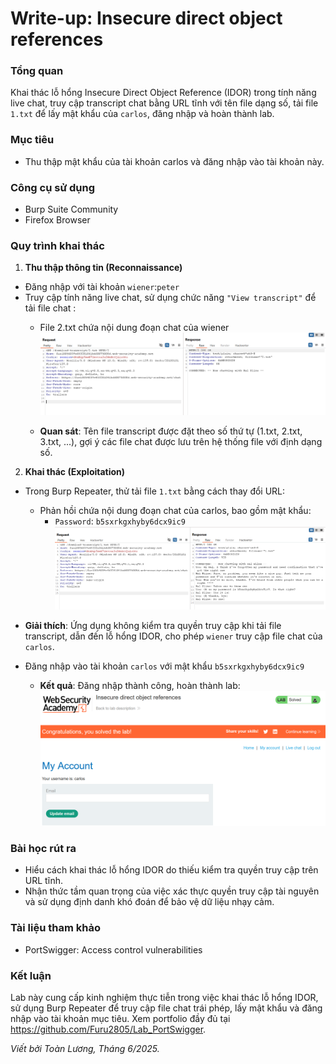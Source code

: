 # Write-up: Insecure direct object references

### Tổng quan
Khai thác lỗ hổng Insecure Direct Object Reference (IDOR) trong tính năng live chat, truy cập transcript chat bằng URL tĩnh với tên file dạng số, tải file `1.txt` để lấy mật khẩu của `carlos`, đăng nhập và hoàn thành lab.

### Mục tiêu
- Thu thập mật khẩu của tài khoản carlos và đăng nhập vào tài khoản này.

### Công cụ sử dụng
- Burp Suite Community
- Firefox Browser

### Quy trình khai thác
1. **Thu thập thông tin (Reconnaissance)**
- Đăng nhập với tài khoản `wiener`:`peter`
- Truy cập tính năng live chat, sử dụng chức năng `"View transcript"` để tải file chat :
    - File 2.txt chứa nội dung đoạn chat của wiener
        ![live chat](./image/view.png)

    - **Quan sát**: Tên file transcript được đặt theo số thứ tự (1.txt, 2.txt, 3.txt, ...), gợi ý các file chat được lưu trên hệ thống file với định dạng số.

2. **Khai thác (Exploitation)**
- Trong Burp Repeater, thử tải file `1.txt` bằng cách thay đổi URL:
    - Phản hồi chứa nội dung đoạn chat của carlos, bao gồm mật khẩu:
        - `Password`: `b5sxrkgxhyby6dcx9ic9`
        ![pass](./image/password.png)

- **Giải thích**: Ứng dụng không kiểm tra quyền truy cập khi tải file transcript, dẫn đến lỗ hổng IDOR, cho phép `wiener` truy cập file chat của `carlos`.

- Đăng nhập vào tài khoản `carlos` với mật khẩu `b5sxrkgxhyby6dcx9ic9`
    - **Kết quả**: Đăng nhập thành công, hoàn thành lab:
        ![solved](./image/solved.png)


### Bài học rút ra
- Hiểu cách khai thác lỗ hổng IDOR do thiếu kiểm tra quyền truy cập trên URL tĩnh.
- Nhận thức tầm quan trọng của việc xác thực quyền truy cập tài nguyên và sử dụng định danh khó đoán để bảo vệ dữ liệu nhạy cảm.

### Tài liệu tham khảo
- PortSwigger: Access control vulnerabilities

### Kết luận
Lab này cung cấp kinh nghiệm thực tiễn trong việc khai thác lỗ hổng IDOR, sử dụng Burp Repeater để truy cập file chat trái phép, lấy mật khẩu và đăng nhập vào tài khoản mục tiêu. Xem portfolio đầy đủ tại https://github.com/Furu2805/Lab_PortSwigger.

*Viết bởi Toàn Lương, Tháng 6/2025.*